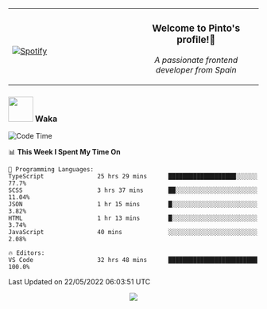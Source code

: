 <table width="100%" align="center"> 
  <tr>
  <td width="50%">
      
&nbsp; <br> [![Spotify](https://novatorem-zeta-rust.vercel.app/api/spotify)](https://open.spotify.com/user/novatorem-zeta-rust)

  </td>
  <td width="50%">
    <h3 align="center">Welcome to Pinto's profile!👋</h3>
    <p align="center"><em>A passionate frontend developer from Spain</em></p>
  </td>
  </table>

### <img src="https://media.giphy.com/media/VgCDAzcKvsR6OM0uWg/giphy.gif" width="50"> Waka

  <!--START_SECTION:waka-->
![Code Time](http://img.shields.io/badge/Code%20Time-401%20hrs%2029%20mins-blue)

📊 **This Week I Spent My Time On** 

```text
💬 Programming Languages: 
TypeScript               25 hrs 29 mins      ███████████████████░░░░░░   77.7% 
SCSS                     3 hrs 37 mins       ██░░░░░░░░░░░░░░░░░░░░░░░   11.04% 
JSON                     1 hr 15 mins        █░░░░░░░░░░░░░░░░░░░░░░░░   3.82% 
HTML                     1 hr 13 mins        █░░░░░░░░░░░░░░░░░░░░░░░░   3.74% 
JavaScript               40 mins             ░░░░░░░░░░░░░░░░░░░░░░░░░   2.08%

🔥 Editors: 
VS Code                  32 hrs 48 mins      █████████████████████████   100.0%

```


 Last Updated on 22/05/2022 06:03:51 UTC
<!--END_SECTION:waka-->

<div align="center">
<img src="https://github-readme-stats-gilt-tau.vercel.app/api/top-langs/?username=pinto-hub&layout=compact&theme=dracula" />
</div>
